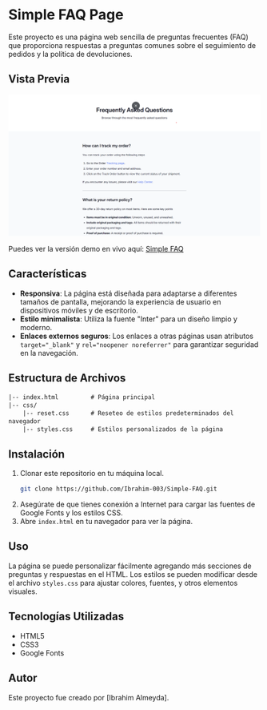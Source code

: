 # Simple FAQ Page

Este proyecto es una página web sencilla de preguntas frecuentes (FAQ) que proporciona respuestas a preguntas comunes sobre el seguimiento de pedidos y la política de devoluciones.

## Vista Previa

![Captura del Proyecto](./img/desktop-preview.png)

Puedes ver la versión demo en vivo aquí: [Simple FAQ](https://ibrahim-003.github.io/Testimonial-Page/)

## Características

- **Responsiva**: La página está diseñada para adaptarse a diferentes tamaños de pantalla, mejorando la experiencia de usuario en dispositivos móviles y de escritorio.
- **Estilo minimalista**: Utiliza la fuente "Inter" para un diseño limpio y moderno.
- **Enlaces externos seguros**: Los enlaces a otras páginas usan atributos `target="_blank"` y `rel="noopener noreferrer"` para garantizar seguridad en la navegación.

## Estructura de Archivos

```
|-- index.html         # Página principal
|-- css/
    |-- reset.css      # Reseteo de estilos predeterminados del navegador
    |-- styles.css     # Estilos personalizados de la página
```

## Instalación

1. Clonar este repositorio en tu máquina local.
   ```bash
   git clone https://github.com/Ibrahim-003/Simple-FAQ.git
   ```
2. Asegúrate de que tienes conexión a Internet para cargar las fuentes de Google Fonts y los estilos CSS.
3. Abre `index.html` en tu navegador para ver la página.


## Uso

La página se puede personalizar fácilmente agregando más secciones de preguntas y respuestas en el HTML. Los estilos se pueden modificar desde el archivo `styles.css` para ajustar colores, fuentes, y otros elementos visuales.

## Tecnologías Utilizadas

- HTML5
- CSS3
- Google Fonts

## Autor

Este proyecto fue creado por [Ibrahim Almeyda].
